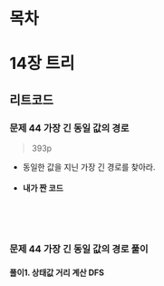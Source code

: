 # 목차

# 14장 트리
## 리트코드
### 문제 44 가장 긴 동일 값의 경로
> 393p

* 동일한 값을 지닌 가장 긴 경로를 찾아라.<br><br>
* **내가 짠 코드**<br>
```python

```
<br><br>

### 문제 44 가장 긴 동일 값의 경로 풀이
#### 풀이1. 상태값 거리 계산 DFS

